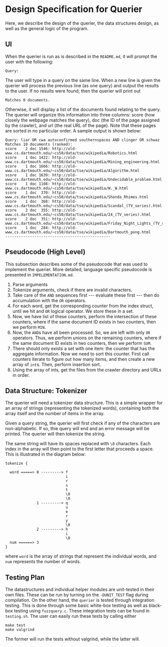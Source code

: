 # Design Specification for Querier
Here, we describe the design of the querier, the data structures design, as well as 
the general logic of the program.

## UI
When the querier is run as is described in the `README.md`, it will prompt the user
with the following:
```
Query:
```
The user will type in a query on the same line. When a new line is given the querier
will process the previous line (as one query) and output the results to the user.
If no results were found, then the querier will print out
```
Matches 0 documents.
```
Otherwise, it will display a list of the documents found relating to the query. The
querier will organize this information into three columns: score (how closely the
webpage matches the query), doc (the ID of the page assigned by the crawler), and
url (the real URL of the page). Note that these pages are sorted in no particular
order. A sample output is shown below:
```
Query: liar OR cwa autoconfirmed southernspaces AND clinger OR schwaz 
Matches 10 documents (ranked):
score    2 doc 1546: http://old-www.cs.dartmouth.edu/~cs50/data/tse/wikipedia/Robotics.html
score    1 doc 1422: http://old-www.cs.dartmouth.edu/~cs50/data/tse/wikipedia/Mining_engineering.html
score    1 doc 1666: http://old-www.cs.dartmouth.edu/~cs50/data/tse/wikipedia/Algorithm.html
score    1 doc 1639: http://old-www.cs.dartmouth.edu/~cs50/data/tse/wikipedia/Undecidable_problem.html
score    1 doc 1108: http://old-www.cs.dartmouth.edu/~cs50/data/tse/wikipedia/W._W.html
score    1 doc  370: http://old-www.cs.dartmouth.edu/~cs50/data/tse/wikipedia/Shonda_Rhimes.html
score    1 doc  368: http://old-www.cs.dartmouth.edu/~cs50/data/tse/wikipedia/Scandal_(TV_series).html
score    2 doc  355: http://old-www.cs.dartmouth.edu/~cs50/data/tse/wikipedia/24_(TV_series).html
score    2 doc  351: http://old-www.cs.dartmouth.edu/~cs50/data/tse/wikipedia/Friday_Night_Lights_(TV_series).html
score    1 doc  284: http://old-www.cs.dartmouth.edu/~cs50/data/tse/wikipedia/Dartmouth_pong.html
-----------------------------------------------
```

## Pseudocode (High Level)
This subsection describes some of the pseudocode that was used to implement the querier. More detailed,
language specific pseudocode is presented in `IMPELEMENTATION.md`. 
1. Parse arguments 
2. Tokenize arguments, check if there are invalid characters.
3. Take care of the `AND` sequences first --- evaluate these first --- 
then do accumulation with the `OR` operators. 
  1. For each word, get the corresponding counter from the index struct, until we hit
  and `OR` logical operator. We store these in a set.
  2. Now, we have list of these counters, perform the intersection of these counters,
  where if the same document ID exists in two counters, then we perform `MIN`.
  3. Now, the `AND`s have all been processed. So, we are left with only `OR` operators.
  Thus, we perform unions on the remaining counters, where if the same document ID 
  exists in two counters, then we perform `SUM`.
4. There should only exists a set with one item: the counter that has the 
aggregate information. Now we need to sort this counter. First call counters iterate
to figure out how many items, and then create a new array of `int`s. 
Then, perform insertion sort. 
5. Using the array of ints, get the files from the crawler directory and URLs 
in order.

## Data Structure: Tokenizer
The querier will need a tokenizer data structure. This is a simple wrapper for an
array of strings (representing the tokenized words), containing both the array 
itself and the number of items in the array. 

Given a query string, the querier will first check if any of the characters are 
non-alphabetic. If so, thie query will end and an error message will be printed.
The querier will then tokenize the string. 

The same string will have its spaces replaced with `\0` characters. Each index 
in the array will then point to the first letter that proceeds a space. This is 
illustrated in the diagram below:
```
tokenize {

  word =====> 0 ---------> f
                           i
                           r
                           s
                           t
                           \0
                           \0
              1 ---------> q
                           u
                           e
                           r
                           y
                           \0
              2 ---------> h
                           i
                           \0
  num ======> 3
}

```
where `word` is the array of strings that represent the individual words, and `num`
represents the number of words.

## Testing Plan
The datastructures and individual helper modules are unit-tested in their own files.
These can be run by turning on the `-DUNIT_TEST` flag during compilation. On the
other hand, the `querier` is tested through integration testing. This is done through
some basic white-box testing as well as black-box testing using `fuzzquery.c`. These
integration tests can be found in `testing.sh`. The user can easily run these tests by
calling either 
```
make test
make valgrind
```
The former will run the tests without valgrind, while the latter will.

